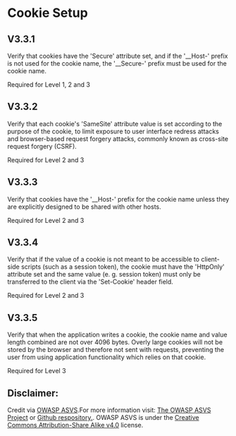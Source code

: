#  Cookie Setup
## V3.3.1
Verify that cookies have the 'Secure' attribute set, and if the '\__Host-' prefix is not used for the cookie name, the '__Secure-' prefix must be used for the cookie name.
Required for Level 1, 2 and 3
## V3.3.2
Verify that each cookie's 'SameSite' attribute value is set according to the purpose of the cookie, to limit exposure to user interface redress attacks and browser-based request forgery attacks, commonly known as cross-site request forgery (CSRF).
Required for Level 2 and 3
## V3.3.3
Verify that cookies have the '__Host-' prefix for the cookie name unless they are explicitly designed to be shared with other hosts.
Required for Level 2 and 3
## V3.3.4
Verify that if the value of a cookie is not meant to be accessible to client-side scripts (such as a session token), the cookie must have the 'HttpOnly' attribute set and the same value (e. g. session token) must only be transferred to the client via the 'Set-Cookie' header field.
Required for Level 2 and 3
## V3.3.5
Verify that when the application writes a cookie, the cookie name and value length combined are not over 4096 bytes. Overly large cookies will not be stored by the browser and therefore not sent with requests, preventing the user from using application functionality which relies on that cookie.
Required for Level 3

## Disclaimer:
Credit via [OWASP ASVS](https://owasp.org/www-project-application-security-verification-standard/).For more information visit: [The OWASP ASVS Project](https://owasp.org/www-project-application-security-verification-standard/) or [Github respository.](https://github.com/OWASP/ASVS). OWASP ASVS is under the [Creative Commons Attribution-Share Alike v4.0](https://github.com/OWASP/ASVS/blob/v5.0.0/LICENSE.md) license.
